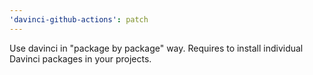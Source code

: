 ```yaml
---
'davinci-github-actions': patch
---
```


Use davinci in "package by package" way. Requires to install individual Davinci packages in your projects.
